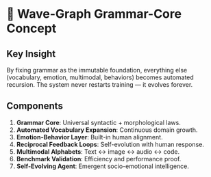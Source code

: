 # 🌊 Wave-Graph Grammar-Core Concept

## Key Insight
By fixing grammar as the immutable foundation, everything else (vocabulary, emotion, multimodal, behaviors) becomes automated recursion. The system never restarts training — it evolves forever.

## Components
1. **Grammar Core**: Universal syntactic + morphological laws.
2. **Automated Vocabulary Expansion**: Continuous domain growth.
3. **Emotion-Behavior Layer**: Built-in human alignment.
4. **Reciprocal Feedback Loops**: Self-evolution with human response.
5. **Multimodal Alphabets**: Text ↔ image ↔ audio ↔ code.
6. **Benchmark Validation**: Efficiency and performance proof.
7. **Self-Evolving Agent**: Emergent socio-emotional intelligence.
